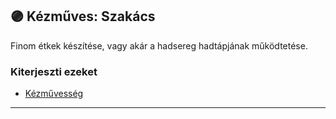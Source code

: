 ## 🟣 Kézműves: Szakács

Finom étkek készítése, vagy akár a hadsereg hadtápjának működtetése.

### Kiterjeszti ezeket

- [Kézművesség](../kepzettsegek.szekunder/kezmuvesseg.md)

---
